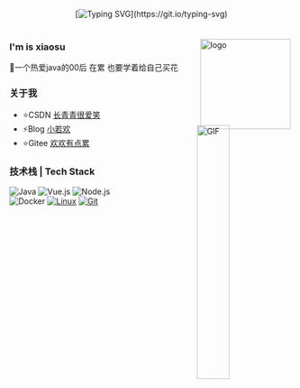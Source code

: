 

<div align="center">
     
[![Typing SVG](https://readme-typing-svg.herokuapp.com?font=Handlee&center=true&vCenter=true&width=500&height=60&lines=The+traveler+often+arrives%2C+and+the+doer+often+succeeds.)](https://git.io/typing-svg)



<img src="https://camo.githubusercontent.com/82291b0fe831bfc6781e07fc5090cbd0a8b912bb8b8d4fec0696c881834f81ac/68747470733a2f2f70726f626f742e6d656469612f394575424971676170492e676966"
width="800"  height="3">

</div>

<img src="https://github-readme-stats.vercel.app/api?username=XiaoWanOfspace&show_icons=true" alt="logo" height="160" align="right" style="margin: 5px; margin-bottom: 20px;" />

### I'm is xiaosu
🌱一个热爱java的00后 在累 也要学着给自己买花


### 关于我
- ⭐CSDN  [长青青很爱笑](https://blog.csdn.net/qq_40388413)
- ⚡Blog        [小若欢](https://www.cnblogs.com/aowan/)
- ⭐Gitee [欢欢有点累](https://gitee.com/ruanhuan666)

<img  alt="GIF" src="https://raw.githubusercontent.com/JoeyBling/JoeyBling/master/pic/pusheencode.gif" height="34%" width="34%"   align="right" 
     style="margin-top: -60px;" />  


### 技术栈 | Tech Stack

   ![Java](https://img.shields.io/badge/-Java-007396?style=flat-square&logo=java&logoColor=ffffff)
   ![Vue.js](https://img.shields.io/badge/-Vue.js-4FC08D?style=flat-square&logo=Vue.js&logoColor=ffffff)
   ![Node.js](https://img.shields.io/badge/-Node.js-68A063?style=flat-square&logo=Node.js&logoColor=ffffff)</br>
   ![Docker](https://img.shields.io/badge/Docker-2496ED?style=flat-square&logo=docker&logoColor=ffffff)
   [![Linux](https://img.shields.io/badge/-Linux-333333?style=flat-square&logo=linux&logoColor=white)](https://www.linuxfoundation.org/)
   [![Git](https://img.shields.io/badge/-Git-f05032?style=flat-square&logo=git&logoColor=white)](https://git-scm.com/)
 

